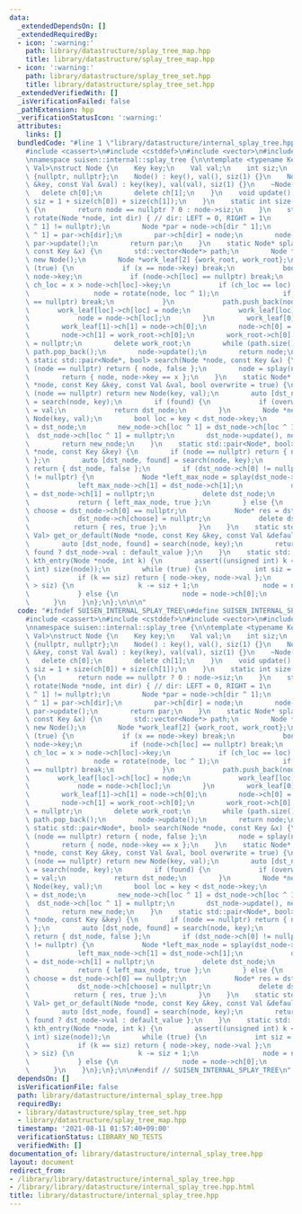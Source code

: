 ```yaml
---
data:
  _extendedDependsOn: []
  _extendedRequiredBy:
  - icon: ':warning:'
    path: library/datastructure/splay_tree_map.hpp
    title: library/datastructure/splay_tree_map.hpp
  - icon: ':warning:'
    path: library/datastructure/splay_tree_set.hpp
    title: library/datastructure/splay_tree_set.hpp
  _extendedVerifiedWith: []
  _isVerificationFailed: false
  _pathExtension: hpp
  _verificationStatusIcon: ':warning:'
  attributes:
    links: []
  bundledCode: "#line 1 \"library/datastructure/internal_splay_tree.hpp\"\n\n\n\n\
    #include <cassert>\n#include <cstddef>\n#include <vector>\n#include <utility>\n\
    \nnamespace suisen::internal::splay_tree {\n\ntemplate <typename Key, typename\
    \ Val>\nstruct Node {\n    Key key;\n    Val val;\n    int siz;\n    Node *ch[2]\
    \ {nullptr, nullptr};\n    Node() : key(), val(), siz(1) {}\n    Node(const Key\
    \ &key, const Val &val) : key(key), val(val), siz(1) {}\n    ~Node() {\n     \
    \   delete ch[0];\n        delete ch[1];\n    }\n    void update() {\n       \
    \ siz = 1 + size(ch[0]) + size(ch[1]);\n    }\n    static int size(Node *node)\
    \ {\n        return node == nullptr ? 0 : node->siz;\n    }\n    static Node*\
    \ rotate(Node *node, int dir) { // dir: LEFT = 0, RIGHT = 1\n        assert(node->ch[dir\
    \ ^ 1] != nullptr);\n        Node *par = node->ch[dir ^ 1];\n        node->ch[dir\
    \ ^ 1] = par->ch[dir];\n        par->ch[dir] = node;\n        node->update(),\
    \ par->update();\n        return par;\n    }\n    static Node* splay(Node *node,\
    \ const Key &x) {\n        std::vector<Node*> path;\n        Node *work_root =\
    \ new Node();\n        Node *work_leaf[2] {work_root, work_root};\n        while\
    \ (true) {\n            if (x == node->key) break;\n            bool loc = x >\
    \ node->key;\n            if (node->ch[loc] == nullptr) break;\n            bool\
    \ ch_loc = x > node->ch[loc]->key;\n            if (ch_loc == loc) { // zig-zig\n\
    \                node = rotate(node, loc ^ 1);\n                if (node->ch[loc]\
    \ == nullptr) break;\n            }\n            path.push_back(node);\n     \
    \       work_leaf[loc]->ch[loc] = node;\n            work_leaf[loc] = node;\n\
    \            node = node->ch[loc];\n        }\n        work_leaf[0]->ch[0] = node->ch[1];\n\
    \        work_leaf[1]->ch[1] = node->ch[0];\n        node->ch[0] = work_root->ch[1];\n\
    \        node->ch[1] = work_root->ch[0];\n        work_root->ch[0] = work_root->ch[1]\
    \ = nullptr;\n        delete work_root;\n        while (path.size()) path.back()->update(),\
    \ path.pop_back();\n        node->update();\n        return node;\n    }\n   \
    \ static std::pair<Node*, bool> search(Node *node, const Key &x) {\n        if\
    \ (node == nullptr) return { node, false };\n        node = splay(node, x);\n\
    \        return { node, node->key == x };\n    }\n    static Node* insert(Node\
    \ *node, const Key &key, const Val &val, bool overwrite = true) {\n        if\
    \ (node == nullptr) return new Node(key, val);\n        auto [dst_node, found]\
    \ = search(node, key);\n        if (found) {\n            if (overwrite) dst_node->val\
    \ = val;\n            return dst_node;\n        }\n        Node *new_node = new\
    \ Node(key, val);\n        bool loc = key < dst_node->key;\n        new_node->ch[loc]\
    \ = dst_node;\n        new_node->ch[loc ^ 1] = dst_node->ch[loc ^ 1];\n      \
    \  dst_node->ch[loc ^ 1] = nullptr;\n        dst_node->update(), new_node->update();\n\
    \        return new_node;\n    }\n    static std::pair<Node*, bool> erase(Node\
    \ *node, const Key &key) {\n        if (node == nullptr) return { node, false\
    \ };\n        auto [dst_node, found] = search(node, key);\n        if (not found)\
    \ return { dst_node, false };\n        if (dst_node->ch[0] != nullptr and dst_node->ch[1]\
    \ != nullptr) {\n            Node *left_max_node = splay(dst_node->ch[0], key);\n\
    \            left_max_node->ch[1] = dst_node->ch[1];\n            dst_node->ch[0]\
    \ = dst_node->ch[1] = nullptr;\n            delete dst_node;\n            left_max_node->update();\n\
    \            return { left_max_node, true };\n        } else {\n            int\
    \ choose = dst_node->ch[0] == nullptr;\n            Node* res = dst_node->ch[choose];\n\
    \            dst_node->ch[choose] = nullptr;\n            delete dst_node;\n \
    \           return { res, true };\n        }\n    }\n    static std::pair<Node*,\
    \ Val> get_or_default(Node *node, const Key &key, const Val &default_value) {\n\
    \        auto [dst_node, found] = search(node, key);\n        return { dst_node,\
    \ found ? dst_node->val : default_value };\n    }\n    static std::pair<Key, Val>\
    \ kth_entry(Node *node, int k) {\n        assert((unsigned int) k < (unsigned\
    \ int) size(node));\n        while (true) {\n            int siz = size(node->ch[0]);\n\
    \            if (k == siz) return { node->key, node->val };\n            if (k\
    \ > siz) {\n                k -= siz + 1;\n                node = node->ch[1];\n\
    \            } else {\n                node = node->ch[0];\n            }\n  \
    \      }\n    }\n};\n};\n\n\n"
  code: "#ifndef SUISEN_INTERNAL_SPLAY_TREE\n#define SUISEN_INTERNAL_SPLAY_TREE\n\n\
    #include <cassert>\n#include <cstddef>\n#include <vector>\n#include <utility>\n\
    \nnamespace suisen::internal::splay_tree {\n\ntemplate <typename Key, typename\
    \ Val>\nstruct Node {\n    Key key;\n    Val val;\n    int siz;\n    Node *ch[2]\
    \ {nullptr, nullptr};\n    Node() : key(), val(), siz(1) {}\n    Node(const Key\
    \ &key, const Val &val) : key(key), val(val), siz(1) {}\n    ~Node() {\n     \
    \   delete ch[0];\n        delete ch[1];\n    }\n    void update() {\n       \
    \ siz = 1 + size(ch[0]) + size(ch[1]);\n    }\n    static int size(Node *node)\
    \ {\n        return node == nullptr ? 0 : node->siz;\n    }\n    static Node*\
    \ rotate(Node *node, int dir) { // dir: LEFT = 0, RIGHT = 1\n        assert(node->ch[dir\
    \ ^ 1] != nullptr);\n        Node *par = node->ch[dir ^ 1];\n        node->ch[dir\
    \ ^ 1] = par->ch[dir];\n        par->ch[dir] = node;\n        node->update(),\
    \ par->update();\n        return par;\n    }\n    static Node* splay(Node *node,\
    \ const Key &x) {\n        std::vector<Node*> path;\n        Node *work_root =\
    \ new Node();\n        Node *work_leaf[2] {work_root, work_root};\n        while\
    \ (true) {\n            if (x == node->key) break;\n            bool loc = x >\
    \ node->key;\n            if (node->ch[loc] == nullptr) break;\n            bool\
    \ ch_loc = x > node->ch[loc]->key;\n            if (ch_loc == loc) { // zig-zig\n\
    \                node = rotate(node, loc ^ 1);\n                if (node->ch[loc]\
    \ == nullptr) break;\n            }\n            path.push_back(node);\n     \
    \       work_leaf[loc]->ch[loc] = node;\n            work_leaf[loc] = node;\n\
    \            node = node->ch[loc];\n        }\n        work_leaf[0]->ch[0] = node->ch[1];\n\
    \        work_leaf[1]->ch[1] = node->ch[0];\n        node->ch[0] = work_root->ch[1];\n\
    \        node->ch[1] = work_root->ch[0];\n        work_root->ch[0] = work_root->ch[1]\
    \ = nullptr;\n        delete work_root;\n        while (path.size()) path.back()->update(),\
    \ path.pop_back();\n        node->update();\n        return node;\n    }\n   \
    \ static std::pair<Node*, bool> search(Node *node, const Key &x) {\n        if\
    \ (node == nullptr) return { node, false };\n        node = splay(node, x);\n\
    \        return { node, node->key == x };\n    }\n    static Node* insert(Node\
    \ *node, const Key &key, const Val &val, bool overwrite = true) {\n        if\
    \ (node == nullptr) return new Node(key, val);\n        auto [dst_node, found]\
    \ = search(node, key);\n        if (found) {\n            if (overwrite) dst_node->val\
    \ = val;\n            return dst_node;\n        }\n        Node *new_node = new\
    \ Node(key, val);\n        bool loc = key < dst_node->key;\n        new_node->ch[loc]\
    \ = dst_node;\n        new_node->ch[loc ^ 1] = dst_node->ch[loc ^ 1];\n      \
    \  dst_node->ch[loc ^ 1] = nullptr;\n        dst_node->update(), new_node->update();\n\
    \        return new_node;\n    }\n    static std::pair<Node*, bool> erase(Node\
    \ *node, const Key &key) {\n        if (node == nullptr) return { node, false\
    \ };\n        auto [dst_node, found] = search(node, key);\n        if (not found)\
    \ return { dst_node, false };\n        if (dst_node->ch[0] != nullptr and dst_node->ch[1]\
    \ != nullptr) {\n            Node *left_max_node = splay(dst_node->ch[0], key);\n\
    \            left_max_node->ch[1] = dst_node->ch[1];\n            dst_node->ch[0]\
    \ = dst_node->ch[1] = nullptr;\n            delete dst_node;\n            left_max_node->update();\n\
    \            return { left_max_node, true };\n        } else {\n            int\
    \ choose = dst_node->ch[0] == nullptr;\n            Node* res = dst_node->ch[choose];\n\
    \            dst_node->ch[choose] = nullptr;\n            delete dst_node;\n \
    \           return { res, true };\n        }\n    }\n    static std::pair<Node*,\
    \ Val> get_or_default(Node *node, const Key &key, const Val &default_value) {\n\
    \        auto [dst_node, found] = search(node, key);\n        return { dst_node,\
    \ found ? dst_node->val : default_value };\n    }\n    static std::pair<Key, Val>\
    \ kth_entry(Node *node, int k) {\n        assert((unsigned int) k < (unsigned\
    \ int) size(node));\n        while (true) {\n            int siz = size(node->ch[0]);\n\
    \            if (k == siz) return { node->key, node->val };\n            if (k\
    \ > siz) {\n                k -= siz + 1;\n                node = node->ch[1];\n\
    \            } else {\n                node = node->ch[0];\n            }\n  \
    \      }\n    }\n};\n};\n\n#endif // SUISEN_INTERNAL_SPLAY_TREE\n"
  dependsOn: []
  isVerificationFile: false
  path: library/datastructure/internal_splay_tree.hpp
  requiredBy:
  - library/datastructure/splay_tree_set.hpp
  - library/datastructure/splay_tree_map.hpp
  timestamp: '2021-08-11 01:57:40+09:00'
  verificationStatus: LIBRARY_NO_TESTS
  verifiedWith: []
documentation_of: library/datastructure/internal_splay_tree.hpp
layout: document
redirect_from:
- /library/library/datastructure/internal_splay_tree.hpp
- /library/library/datastructure/internal_splay_tree.hpp.html
title: library/datastructure/internal_splay_tree.hpp
---
```

